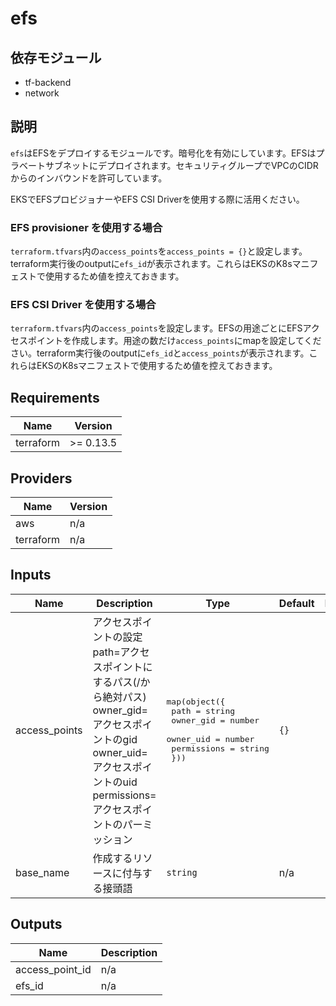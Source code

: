 # efs

## 依存モジュール

- tf-backend
- network

## 説明

`efs`はEFSをデプロイするモジュールです。暗号化を有効にしています。EFSはプラベートサブネットにデプロイされます。セキュリティグループでVPCのCIDRからのインバウンドを許可しています。

EKSでEFSプロビジョナーやEFS CSI Driverを使用する際に活用ください。

### EFS provisioner を使用する場合

`terraform.tfvars`内の`access_points`を`access_points = {}`と設定します。terraform実行後のoutputに`efs_id`が表示されます。これらはEKSのK8sマニフェストで使用するため値を控えておきます。

### EFS CSI Driver を使用する場合

`terraform.tfvars`内の`access_points`を設定します。EFSの用途ごとにEFSアクセスポイントを作成します。用途の数だけ`access_points`にmapを設定してください。terraform実行後のoutputに`efs_id`と`access_points`が表示されます。これらはEKSのK8sマニフェストで使用するため値を控えておきます。

## Requirements

| Name | Version |
|------|---------|
| terraform | >= 0.13.5 |

## Providers

| Name | Version |
|------|---------|
| aws | n/a |
| terraform | n/a |

## Inputs

| Name | Description | Type | Default | Required |
|------|-------------|------|---------|:--------:|
| access\_points | アクセスポイントの設定 path=アクセスポイントにするパス(/から絶対パス) owner\_gid=アクセスポイントのgid owner\_uid=アクセスポイントのuid permissions=アクセスポイントのパーミッション | <pre>map(object({<br>    path        = string<br>    owner_gid   = number<br>    owner_uid   = number<br>    permissions = string<br>  }))</pre> | `{}` | no |
| base\_name | 作成するリソースに付与する接頭語 | `string` | n/a | yes |

## Outputs

| Name | Description |
|------|-------------|
| access\_point\_id | n/a |
| efs\_id | n/a |

